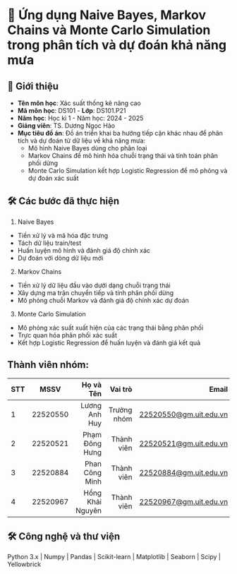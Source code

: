# 📘 Ứng dụng Naive Bayes, Markov Chains và Monte Carlo Simulation trong phân tích và dự đoán khả năng mưa

## 🧠 Giới thiệu

* **Tên môn học**: Xác suất thống kê nâng cao 
* **Mã môn học**: DS101 - **Lớp**: DS101.P21
* **Năm học**: Học kì 1 - Năm học: 2024 - 2025
* **Giảng viên**: TS. Dương Ngọc Hảo
* **Mục tiêu đồ án**: Đồ án triển khai ba hướng tiếp cận khác nhau để phân tích và dự đoán từ dữ liệu về khả năng mưa:
  * Mô hình Naive Bayes dùng cho phân loại
  * Markov Chains để mô hình hóa chuỗi trạng thái và tính toán phân phối dừng
  * Monte Carlo Simulation kết hợp Logistic Regression để mô phỏng và dự đoán xác suất

## 🛠 Các bước đã thực hiện
1. Naive Bayes
  * Tiền xử lý và mã hóa đặc trưng
  * Tách dữ liệu train/test
  * Huấn luyện mô hình và đánh giá độ chính xác
  * Dự đoán với dòng dữ liệu mới
2. Markov Chains
  * Tiền xử lý dữ liệu đầu vào dưới dạng chuỗi trạng thái
  * Xây dựng ma trận chuyển tiếp và tính phân phối dừng
  * Mô phỏng chuỗi Markov và đánh giá độ chính xác dự đoán
3. Monte Carlo Simulation
  * Mô phỏng xác suất xuất hiện của các trạng thái bằng phân phối
  * Trực quan hóa phân phối xác suất
  * Kết hợp Logistic Regression để huấn luyện và đánh giá kết quả

## Thành viên nhóm: 
| STT    | MSSV          | Họ và Tên              |Vai trò    | Email                   |
| ------ |:-------------:| ----------------------:|----------:|-------------------------:
| 1      |22520550|Lương Anh Huy|Trưởng nhóm| 22520550@gm.uit.edu.vn|
| 2      |22520521|Phạm Đông Hưng|Thành viên| 22520521@gm.uit.edu.vn|
| 3      |22520884|Phan Công Minh|Thành viên| 22520884@gm.uit.edu.vn|
| 4      |22520967|Hồng Khải Nguyên|Thành viên| 22520967@gm.uit.edu.vn|

## 🛠️ Công nghệ và thư viện
Python 3.x | Numpy | Pandas | Scikit-learn | Matplotlib | Seaborn | Scipy | Yellowbrick
